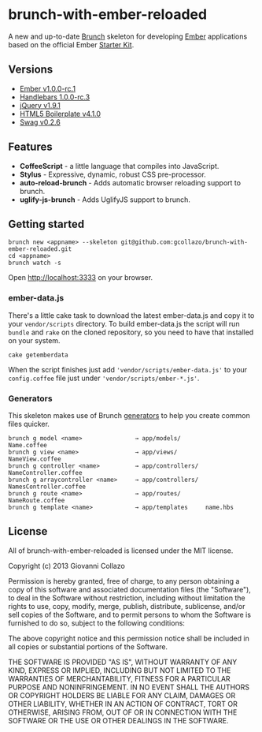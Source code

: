 # brunch-with-ember-reloaded
A new and up-to-date [Brunch](http://brunch.io) skeleton for developing [Ember](http://emberjs.com) applications based on the official Ember [Starter Kit](https://github.com/emberjs/starter-kit/archive/master.zip).

## Versions
- [Ember v1.0.0-rc.1](http://emberjs.com)
- [Handlebars 1.0.0-rc.3](http://handlebarsjs.com)
- [jQuery v1.9.1](http://jquery.com)
- [HTML5 Boilerplate v4.1.0](http://html5boilerplate.com)
- [Swag v0.2.6](https://github.com/elving/swag)

## Features
- **CoffeeScript** - a little language that compiles into JavaScript.
- **Stylus** - Expressive, dynamic, robust CSS pre-processor.
- **auto-reload-brunch** - Adds automatic browser reloading support to brunch.
- **uglify-js-brunch** - Adds UglifyJS support to brunch.

## Getting started

```
brunch new <appname> --skeleton git@github.com:gcollazo/brunch-with-ember-reloaded.git
cd <appname>
brunch watch -s
```
Open [http://localhost:3333](http://localhost:3333) on your browser.

### ember-data.js
There's a little cake task to download the latest ember-data.js and copy it to your `vendor/scripts` directory. To build ember-data.js the script will run `bundle` and `rake` on the cloned repository, so you need to have that installed on your system.

```
cake getemberdata
```
When the script finishes just add `'vendor/scripts/ember-data.js'` to your `config.coffee` file just under `'vendor/scripts/ember-*.js'`.

### Generators
This skeleton makes use of Brunch [generators](https://github.com/brunch/brunch/blob/master/docs/commands.md#brunch-generate) to help you create common files quicker.

```
brunch g model <name> 				→ app/models/			Name.coffee
brunch g view <name>				→ app/views/			NameView.coffee
brunch g controller <name> 			→ app/controllers/	NameController.coffee
brunch g arraycontroller <name>		→ app/controllers/	NamesController.coffee
brunch g route <name> 				→ app/routes/			NameRoute.coffee
brunch g template <name> 			→ app/templates		name.hbs
```

## License
All of brunch-with-ember-reloaded is licensed under the MIT license.

Copyright (c) 2013 Giovanni Collazo

Permission is hereby granted, free of charge, to any person obtaining a copy of this software and associated documentation files (the "Software"), to deal in the Software without restriction, including without limitation the rights to use, copy, modify, merge, publish, distribute, sublicense, and/or sell copies of the Software, and to permit persons to whom the Software is furnished to do so, subject to the following conditions:

The above copyright notice and this permission notice shall be included in all copies or substantial portions of the Software.

THE SOFTWARE IS PROVIDED "AS IS", WITHOUT WARRANTY OF ANY KIND, EXPRESS OR IMPLIED, INCLUDING BUT NOT LIMITED TO THE WARRANTIES OF MERCHANTABILITY, FITNESS FOR A PARTICULAR PURPOSE AND NONINFRINGEMENT. IN NO EVENT SHALL THE AUTHORS OR COPYRIGHT HOLDERS BE LIABLE FOR ANY CLAIM, DAMAGES OR OTHER LIABILITY, WHETHER IN AN ACTION OF CONTRACT, TORT OR OTHERWISE, ARISING FROM, OUT OF OR IN CONNECTION WITH THE SOFTWARE OR THE USE OR OTHER DEALINGS IN THE SOFTWARE.
